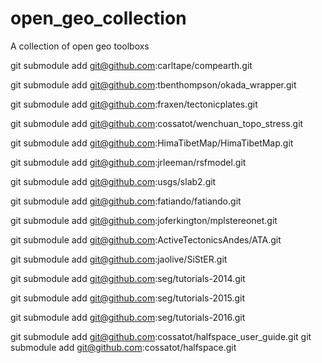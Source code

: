 # open_geo_collection
A collection of open geo toolboxs

git submodule add git@github.com:carltape/compearth.git 
 
git submodule add git@github.com:tbenthompson/okada_wrapper.git 

git submodule add git@github.com:fraxen/tectonicplates.git 

git submodule add git@github.com:cossatot/wenchuan_topo_stress.git 

git submodule add git@github.com:HimaTibetMap/HimaTibetMap.git

git submodule add git@github.com:jrleeman/rsfmodel.git

git submodule add git@github.com:usgs/slab2.git

git submodule add git@github.com:fatiando/fatiando.git

git submodule add git@github.com:joferkington/mplstereonet.git

git submodule add git@github.com:ActiveTectonicsAndes/ATA.git
 
git submodule add git@github.com:jaolive/SiStER.git

git submodule add git@github.com:seg/tutorials-2014.git 

git submodule add git@github.com:seg/tutorials-2015.git 

git submodule add git@github.com:seg/tutorials-2016.git 

git submodule add git@github.com:cossatot/halfspace_user_guide.git
git submodule add git@github.com:cossatot/halfspace.git
